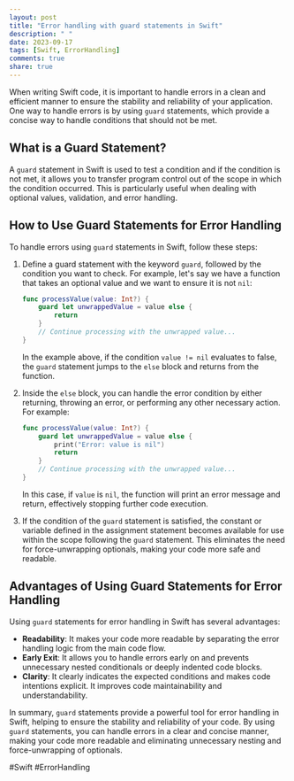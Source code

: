 ```yaml
---
layout: post
title: "Error handling with guard statements in Swift"
description: " "
date: 2023-09-17
tags: [Swift, ErrorHandling]
comments: true
share: true
---
```


When writing Swift code, it is important to handle errors in a clean and efficient manner to ensure the stability and reliability of your application. One way to handle errors is by using `guard` statements, which provide a concise way to handle conditions that should not be met.

## What is a Guard Statement?

A `guard` statement in Swift is used to test a condition and if the condition is not met, it allows you to transfer program control out of the scope in which the condition occurred. This is particularly useful when dealing with optional values, validation, and error handling.

## How to Use Guard Statements for Error Handling

To handle errors using `guard` statements in Swift, follow these steps:

1. Define a guard statement with the keyword `guard`, followed by the condition you want to check. For example, let's say we have a function that takes an optional value and we want to ensure it is not `nil`:

    ```swift
    func processValue(value: Int?) {
        guard let unwrappedValue = value else {
            return
        }
        // Continue processing with the unwrapped value...
    }
    ```

   In the example above, if the condition `value != nil` evaluates to false, the `guard` statement jumps to the `else` block and returns from the function.

2. Inside the `else` block, you can handle the error condition by either returning, throwing an error, or performing any other necessary action. For example:

    ```swift
    func processValue(value: Int?) {
        guard let unwrappedValue = value else {
            print("Error: value is nil")
            return
        }
        // Continue processing with the unwrapped value...
    }
    ```

   In this case, if `value` is `nil`, the function will print an error message and return, effectively stopping further code execution.

3. If the condition of the `guard` statement is satisfied, the constant or variable defined in the assignment statement becomes available for use within the scope following the `guard` statement. This eliminates the need for force-unwrapping optionals, making your code more safe and readable.

## Advantages of Using Guard Statements for Error Handling

Using `guard` statements for error handling in Swift has several advantages:

- **Readability**: It makes your code more readable by separating the error handling logic from the main code flow.
- **Early Exit**: It allows you to handle errors early on and prevents unnecessary nested conditionals or deeply indented code blocks.
- **Clarity**: It clearly indicates the expected conditions and makes code intentions explicit. It improves code maintainability and understandability.

In summary, `guard` statements provide a powerful tool for error handling in Swift, helping to ensure the stability and reliability of your code. By using `guard` statements, you can handle errors in a clear and concise manner, making your code more readable and eliminating unnecessary nesting and force-unwrapping of optionals.

#Swift #ErrorHandling